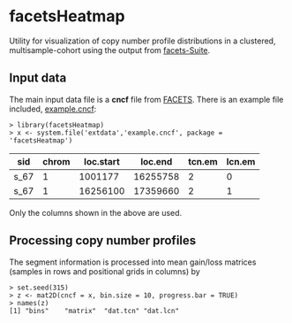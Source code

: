 # facetsHeatmap
Utility for visualization of copy number profile distributions in a clustered, multisample-cohort using 
the output from [facets-Suite](https://github.com/mskcc/facets-suite).

## Input data

The main input data file is a **cncf** file from [FACETS](https://github.com/mskcc/facets). 
There is an example file included,
[example.cncf](https://github.com/mskcc/facetsHeatmap/blob/inst/extdata/example.cncf):

    > library(facetsHeatmap)
    > x <- system.file('extdata','example.cncf', package = 'facetsHeatmap')

sid          | chrom    | loc.start   | loc.end  | tcn.em    | lcn.em
------------ | -------- | ----------- | -------- | --------- | ---------
s_67         | 1        | 1001177     | 16255758 | 2         |  0
s_67         | 1        | 16256100    | 17359660 | 2         |  1


Only the columns shown in the above are used.

## Processing copy number profiles

The segment information is processed into mean gain/loss matrices (samples in rows and positional grids in
columns) by

    > set.seed(315)
    > z <- mat2D(cncf = x, bin.size = 10, progress.bar = TRUE)
    > names(z)
    [1] "bins"    "matrix"  "dat.tcn" "dat.lcn"

